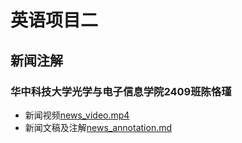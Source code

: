 # 英语项目二
## 新闻注解
### 华中科技大学光学与电子信息学院2409班陈恪瑾
* 新闻视频[news_video.mp4](news_video.mp4)
* 新闻文稿及注解[news_annotation.md](news_annotation.md)